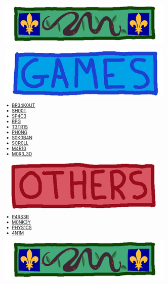 <p align="center">
  <img src="https://raw.githubusercontent.com/4v0v/4v0v/main/banner.gif">
</p>

<p align="center">
  <img src="https://raw.githubusercontent.com/4v0v/4v0v/main/games_banner.gif" height="150px">
</p>

- <a href="https://github.com/4v0v/br34k0ut"> BR34K0UT</a>
- <a href="https://github.com/4v0v/sh00t"> SH00T </a>
- <a href="https://github.com/4v0v/sp4c3"> SP4C3 </a>
- <a href="https://github.com/4v0v/rpg"> RPG </a>
- <a href="https://github.com/4v0v/t3tr1s"> T3TR1S </a>
- <a href="https://github.com/4v0v/ph0ng"> PH0NG </a>
- <a href="https://github.com/4v0v/s0k0b4n"> S0K0B4N </a>
- <a href="https://github.com/4v0v/scr0ll"> SCR0LL </a>
- <a href="https://github.com/4v0v/m4r10"> M4R10 </a>
- <a href="https://github.com/4v0v/m0r3_3d"> M0R3_3D </a>

<p align="center">
  <img src="https://raw.githubusercontent.com/4v0v/4v0v/main/others_banner.gif" height="150px">
</p>

- <a href="https://github.com/4v0v/p4rs3r"> P4RS3R </a>
- <a href="https://github.com/4v0v/m0nk3y"> M0NK3Y </a>
- <a href="https://github.com/4v0v/phys1cs"> PHYS1CS </a>
- <a href="https://github.com/4v0v/4n1m"> 4N1M </a>


<p align="center">
  <img src="https://raw.githubusercontent.com/4v0v/4v0v/main/banner.gif">
</p>
